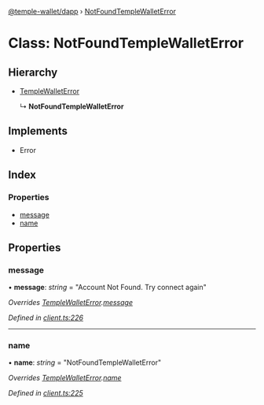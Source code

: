 [@temple-wallet/dapp](../README.md) › [NotFoundTempleWalletError](notfoundtemplewalleterror.md)

# Class: NotFoundTempleWalletError

## Hierarchy

* [TempleWalletError](templewalleterror.md)

  ↳ **NotFoundTempleWalletError**

## Implements

* Error

## Index

### Properties

* [message](notfoundtemplewalleterror.md#message)
* [name](notfoundtemplewalleterror.md#name)

## Properties

###  message

• **message**: *string* = "Account Not Found. Try connect again"

*Overrides [TempleWalletError](templewalleterror.md).[message](templewalleterror.md#message)*

*Defined in [client.ts:226](https://github.com/madfish-solutions/thanoswallet-dapp/blob/7b4ea2b/src/client.ts#L226)*

___

###  name

• **name**: *string* = "NotFoundTempleWalletError"

*Overrides [TempleWalletError](templewalleterror.md).[name](templewalleterror.md#name)*

*Defined in [client.ts:225](https://github.com/madfish-solutions/thanoswallet-dapp/blob/7b4ea2b/src/client.ts#L225)*

